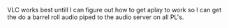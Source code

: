VLC works best untill I can figure out how to get aplay to work so I can get the do a barrel roll audio piped to the audio server on all PL's.
